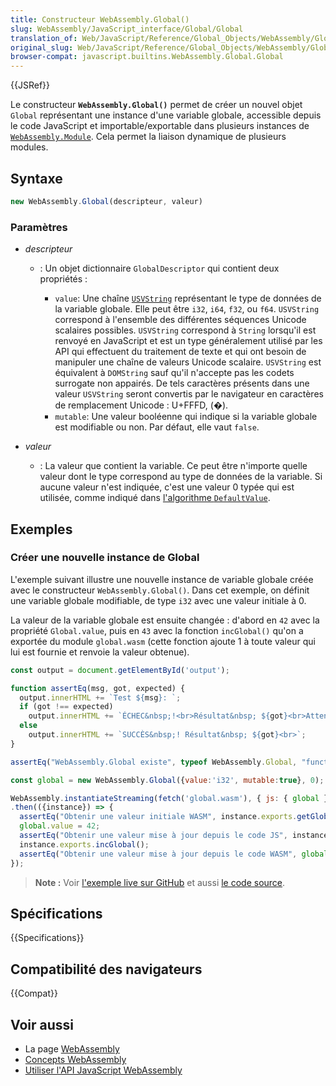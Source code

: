 ```yaml
---
title: Constructeur WebAssembly.Global()
slug: WebAssembly/JavaScript_interface/Global/Global
translation_of: Web/JavaScript/Reference/Global_Objects/WebAssembly/Global/Global
original_slug: Web/JavaScript/Reference/Global_Objects/WebAssembly/Global/Global
browser-compat: javascript.builtins.WebAssembly.Global.Global
---
```

{{JSRef}}

Le constructeur **`WebAssembly.Global()`** permet de créer un nouvel objet `Global` représentant une instance d'une variable globale, accessible depuis le code JavaScript et importable/exportable dans plusieurs instances de [`WebAssembly.Module`](/fr/docs/Web/JavaScript/Reference/Global_Objects/WebAssembly/Module). Cela permet la liaison dynamique de plusieurs modules.

## Syntaxe

```js
new WebAssembly.Global(descripteur, valeur)
```

### Paramètres

- _descripteur_

  - : Un objet dictionnaire `GlobalDescriptor` qui contient deux propriétés&nbsp;:

    - `value`: Une chaîne [`USVString`](/fr/docs/Web/API/USVString) représentant le type de données de la variable globale. Elle peut être `i32`, `i64`, `f32`, ou `f64`. `USVString` correspond à l'ensemble des différentes séquences Unicode scalaires possibles. `USVString` correspond à `String` lorsqu'il est renvoyé en JavaScript et est un type généralement utilisé par les API qui effectuent du traitement de texte et qui ont besoin de manipuler une chaîne de valeurs Unicode scalaire. `USVString` est équivalent à `DOMString` sauf qu'il n'accepte pas les codets surrogate non appairés. De tels caractères présents dans une valeur `USVString` seront convertis par le navigateur en caractères de remplacement Unicode&nbsp;: U+FFFD, (�).
    - `mutable`: Une valeur booléenne qui indique si la variable globale est modifiable ou non. Par défaut, elle vaut `false`.

- _valeur_
  - : La valeur que contient la variable. Ce peut être n'importe quelle valeur dont le type correspond au type de données de la variable. Si aucune valeur n'est indiquée, c'est une valeur 0 typée qui est utilisée, comme indiqué dans [l'algorithme `DefaultValue`](https://webassembly.github.io/spec/js-api/#defaultvalue).

## Exemples

### Créer une nouvelle instance de Global

L'exemple suivant illustre une nouvelle instance de variable globale créée avec le constructeur `WebAssembly.Global()`. Dans cet exemple, on définit une variable globale modifiable, de type `i32` avec une valeur initiale à 0.

La valeur de la variable globale est ensuite changée&nbsp;: d'abord en `42` avec la propriété `Global.value`, puis en `43` avec la fonction `incGlobal()` qu'on a exportée du module `global.wasm` (cette fonction ajoute 1 à toute valeur qui lui est fournie et renvoie la valeur obtenue).

```js
const output = document.getElementById('output');

function assertEq(msg, got, expected) {
  output.innerHTML += `Test ${msg}: `;
  if (got !== expected)
    output.innerHTML += `ÉCHEC&nbsp;!<br>Résultat&nbsp; ${got}<br>Attendu&nbsp: ${expected}<br>`;
  else
    output.innerHTML += `SUCCÈS&nbsp;! Résultat&nbsp; ${got}<br>`;
}

assertEq("WebAssembly.Global existe", typeof WebAssembly.Global, "function");

const global = new WebAssembly.Global({value:'i32', mutable:true}, 0);

WebAssembly.instantiateStreaming(fetch('global.wasm'), { js: { global } })
.then(({instance}) => {
  assertEq("Obtenir une valeur initiale WASM", instance.exports.getGlobal(), 0);
  global.value = 42;
  assertEq("Obtenir une valeur mise à jour depuis le code JS", instance.exports.getGlobal(), 42);
  instance.exports.incGlobal();
  assertEq("Obtenir une valeur mise à jour depuis le code WASM", global.value, 43);
});
```

> **Note :** Voir [l'exemple live sur GitHub](https://mdn.github.io/webassembly-examples/js-api-examples/global.html) et aussi [le code source](https://github.com/mdn/webassembly-examples/blob/master/js-api-examples/global.html).

## Spécifications

{{Specifications}}

## Compatibilité des navigateurs

{{Compat}}

## Voir aussi

- La page  [WebAssembly](/fr/docs/WebAssembly)
- [Concepts WebAssembly](/fr/docs/WebAssembly/Concepts)
- [Utiliser l'API JavaScript WebAssembly](/fr/docs/WebAssembly/Using_the_JavaScript_API)
